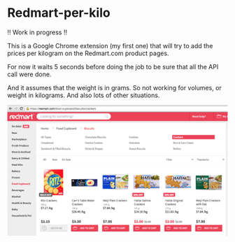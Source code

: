 Redmart-per-kilo
================

!! Work in progress !!

This is a Google Chrome extension (my first one) that will try to add the prices per kilogram on the Redmart.com product pages.

For now it waits 5 seconds before doing the job to be sure that all the API call were done.

And it assumes that the weight is in grams. So not working for volumes, or weight in kilograms. And also lots of other situations.

![alt tag](screenshot.png)
